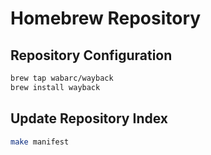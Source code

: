 # Homebrew Repository

Repository Configuration
------------------------

```bash
brew tap wabarc/wayback
brew install wayback
```

Update Repository Index
-----------------------

```bash
make manifest
```
